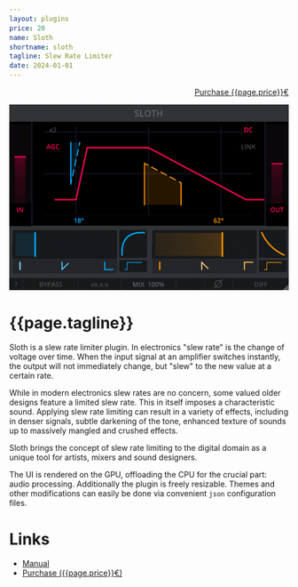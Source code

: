 ```yaml
---
layout: plugins
price: 20
name: Sloth
shortname: sloth
tagline: Slew Rate Limiter
date: 2024-01-01
---
```


<p style="text-align: right">
<a href="https://example.org" class="w3-button">Purchase {{page.price}}€</a>
</p>

![Sloth UI](/assets/images/sloth_looping.gif)


# {{page.tagline}}

Sloth is a slew rate limiter plugin. In electronics "slew rate" is the change of voltage over time. 
When the input signal at an amplifier switches instantly, the output will not immediately change, but "slew" to the new value at a certain rate.

While in modern electronics slew rates are no concern, some valued older designs feature a limited slew rate. 
This in itself imposes a characteristic sound.
Applying slew rate limiting can result in a variety of effects, including in denser signals, subtle darkening of the tone, enhanced texture of sounds up to massively mangled and crushed effects.

Sloth brings the concept of slew rate limiting to the digital domain as a unique tool for artists, mixers and sound designers.

The UI is rendered on the GPU, offloading the CPU for the crucial part: audio processing. Additionally the plugin is freely resizable. 
Themes and other modifications can easily be done via convenient `json` configuration files.

# Links

- [Manual](assets/manuals/sloth_manual_v0.3.0.pdf)
- [Purchase ({{page.price}}€)](https://darkpalacestudio.tentary.com/p/kod0B9)
